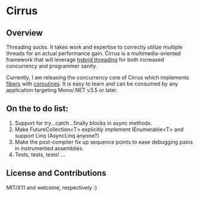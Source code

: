 Cirrus
======

Overview
--------

Threading sucks. It takes work and expertise to correctly utilize multiple threads for an actual performance gain. Cirrus is a multimedia-oriented framework that will leverage [hybrid threading](http://en.wikipedia.org/wiki/Thread_%28computer_science%29#N:M_.28Hybrid_threading.29) for both increased concurrency and programmer sanity.

Currently, I am releasing the concurrency core of Cirrus which implements [fibers](http://en.wikipedia.org/wiki/Fiber_%28computer_science%29) with [coroutines](http://en.wikipedia.org/wiki/Coroutine). It is easy to learn and can be consumed by any application targeting Mono/.NET v3.5 or later.


On the to do list:
------------------

1. Support for try...catch...finally blocks in async methods.
2. Make FutureCollection&lt;T&gt; explicitly implement IEnumerable&lt;T&gt; and support Linq (AsyncLinq anyone?)
3. Make the post-compiler fix up sequence points to ease debugging pains in instrumented assemblies.
4. Tests, tests, tests!
...


License and Contributions
-------------------------

MIT/X11 and welcome, respectively :)
